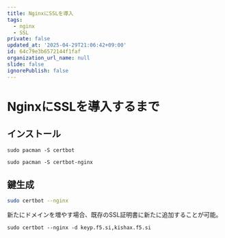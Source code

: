 ```yaml
---
title: NginxにSSLを導入
tags:
  - nginx
  - SSL
private: false
updated_at: '2025-04-29T21:06:42+09:00'
id: 64c79e3b6572144f1faf
organization_url_name: null
slide: false
ignorePublish: false
---
```


<!--
Copyright (c) 2025 verazza
This file is distributed under the terms of the Creative Commons Attribution-NonCommercial-ShareAlike 4.0 International License.
See the LICENSE file in the source directory for details.
(https://creativecommons.org/licenses/by-nc-sa/4.0/)
-->

# NginxにSSLを導入するまで

## インストール
```
sudo pacman -S certbot

sudo pacman -S certbot-nginx
```

## 鍵生成
```bash
sudo certbot --nginx
```
新たにドメインを増やす場合、既存のSSL証明書に新たに追加することが可能。
```
sudo certbot --nginx -d keyp.f5.si,kishax.f5.si
```
